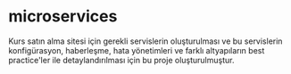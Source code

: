 # microservices
Kurs satın alma sitesi için gerekli servislerin oluşturulması ve bu servislerin konfigürasyon, haberleşme, hata yönetimleri ve farklı altyapıların best practice'ler ile detaylandırılması için bu proje oluşturulmuştur.
